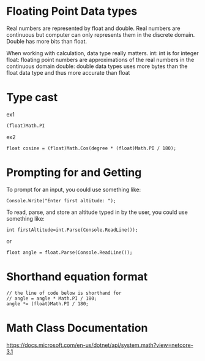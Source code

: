 

# Floating Point Data types
Real numbers are represented by float and double. 
Real numbers are continuous but computer can only represents them in the discrete domain. 
Double has more bits than float.

When working with calculation, data type really matters. 
    int: int is for integer
    float: floating point numbers are approximations of the real numbers in the continuous domain
    double: double data types uses more bytes than the float data type and thus more accurate than float

# Type cast
ex1

    (float)Math.PI
ex2

    float cosine = (float)Math.Cos(degree * (float)Math.PI / 180);

# Prompting for and Getting
To prompt for an input, you could use something like:

    Console.Write("Enter first altitude: ");

To read, parse, and store an altitude typed in by the user, you could use something like:

    int firstAltitude=int.Parse(Console.ReadLine());
or    

    float angle = float.Parse(Console.ReadLine());
    
# Shorthand equation format
    // the line of code below is shorthand for
    // angle = angle * Math.PI / 180;
    angle *= (float)Math.PI / 180;
    
# Math Class Documentation
https://docs.microsoft.com/en-us/dotnet/api/system.math?view=netcore-3.1


    


